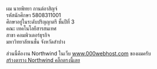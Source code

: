 <a>ผม นายพิทยา กานต์อาสิญจ์</a><br>
<a>รหัสนักศึกษา 5808311001</a><br>
<a>ศึกษาอยู่ในระดับปริญญาตรี ชั้นปีที่ 3<br>
<a>คณะ เทคโนโลยีสารสนเทศ</a><br>
<a>สาขา คอมพิวเตอร์ธุรกิจ</a><br>
<a>มหาวิทยาลัยเนชั่น จังหวัดสำปาง</a><br>

<a>ส่วนนี้คืองาน Northwind ในเว็บ www.000webhost.com ของผมครับ</a><br>
<a href="https://pittayatest.000webhostapp.com/Northwind/NorthWind_All/Select_tb.php">สร้างตาราง Northwind คลิ๊กตรงนี้เลย</a>

